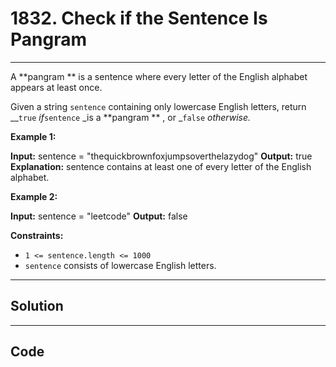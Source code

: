 # 1832. Check if the Sentence Is Pangram

---

A **pangram ** is a sentence where every letter of the English alphabet appears at least once.

Given a string `sentence` containing only lowercase English letters, return __`true` _if_`sentence` _is a **pangram ** , or _`false` _otherwise._

 

**Example 1:**


**Input:** sentence = "thequickbrownfoxjumpsoverthelazydog"
**Output:** true
**Explanation:** sentence contains at least one of every letter of the English alphabet.


**Example 2:**


**Input:** sentence = "leetcode"
**Output:** false


 

**Constraints:**

  * `1 <= sentence.length <= 1000`
  * `sentence` consists of lowercase English letters.

---

## Solution



---

## Code
```python


```